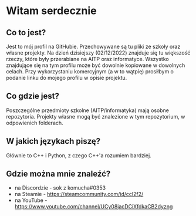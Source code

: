 # Witam serdecznie 



## Co to jest?

Jest to mój profil na GitHubie. Przechowywane są tu pliki ze szkoły oraz własne projekty. Na dzień dzisiejszy (02/12/2022) znajduje się tu większość rzeczy, które były przerabiane na AITP oraz informatyce. 
Wszystko znajdujące się na tym profilu może być dowolnie kopiowane w dowolnych celach. Przy wykorzystaniu komercyjnym (a w to wątpię) prosiłbym o podanie linku do mojego profilu w opisie projektu.
  
  
  
## Co gdzie jest?

Poszczególne przedmioty szkolne (AITP/informatyka) mają osobne repozytoria. Projekty własne mogą być znalezione w tym repozytorium, w odpowienich folderach.
  
  
  
 ## W jakich językach piszę?
 
Głównie to C++ i Python, z czego C++'a rozumiem bardziej. 
  
  
  
 ## Gdzie można mnie znaleźć?
 
 -  na Discordzie - sok z komucha#0353
 -  na Steamie - https://steamcommunity.com/id/ccl2f2/
 -  na YouTube - https://www.youtube.com/channel/UCy08jacDCiXfdkaCB2dyzng
